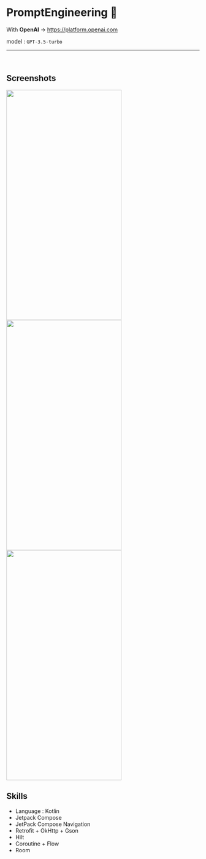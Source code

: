 # PromptEngineering 🤖

With <b>OpenAI</b>
-> https://platform.openai.com

model : `GPT-3.5-turbo`

<hr>

<br>

## Screenshots
<img src ="https://github.com/xxria17/PromptEngineering/assets/41279544/5c311a79-bcbf-48f2-ac95-ffbfd583ef30" width="300" height="600"/>

<img src ="https://github.com/xxria17/PromptEngineering/assets/41279544/0668e745-8c66-46d6-ae9c-9987e1423c54" width="300" height="600"/>

<img src ="https://github.com/xxria17/PromptEngineering/assets/41279544/79994414-e296-43af-b4fa-fe53142122a1" width="300" height="600"/>


<br>

## Skills
- Language : Kotlin
- Jetpack Compose
- JetPack Compose Navigation
- Retrofit + OkHttp + Gson
- Hilt
- Coroutine + Flow
- Room


